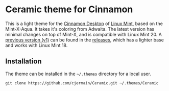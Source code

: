 # Ceramic theme for Cinnamon

This is a light theme for the [Cinnamon Desktop](https://cinnamon-spices.linuxmint.com/) of [Linux Mint](https://linuxmint.com/), based on the Mint-X-Aqua. It takes it's coloring from Adwaita. The latest version has minimal changes on top of Mint-X, and is compatible with Linux Mint 20. A [previous version (v1)](https://github.com/cjermain/Ceramic/releases/tag/v1) can be found in the [releases](https://github.com/cjermain/Ceramic/releases), which has a lighter base and works with Linux Mint 18.

## Installation

The theme can be installed in the `~/.themes` directory for a local user.

```
git clone https://github.com/cjermain/Ceramic.git ~/.themes/Ceramic
```
